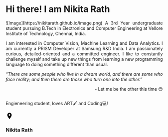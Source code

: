# Hi there! I am Nikita Rath

<p align = "justify">
![Image](https://nikitarath.github.io/image.png)
A 3rd Year undergraduate student pursuing B.Tech in Electronics and Computer Engineering at Vellore Institute of Technology, Chennai, India.
</p>
<p align = "justify">
I am interested in Computer Vision, Machine Learning and Data Analytics. I am currently a PRISM Developer at Samsung R&D India. I am passionately curious, detailed-oriented and a committed engineer. I like to constantly challenge myself and take up new things from learning a new programming language to doing something different than usual.
</p>
<p align = "justify">
<I>“There are some people who live in a dream world, and there are some who face reality; and then there are those who turn one into the other.”</I> 
  <p align = "right">- Let me be the other this time 😊 <p>
</p>

<link rel="stylesheet" href="stylesheets/main.css">
<div class="main">
  <div class="image"><img src=""></div>
<div class=card>
  <p>Engieneering student, loves ART🖌️ and Coding💻!</p>
  <div class="location">
  <svg width="24" height="24" viewBox="0 0 24 24"> <path d="M12,11.5A2.5,2.5 0 0,1 9.5,9A2.5,2.5 0 0,1 12,6.5A2.5,2.5 0 0,1 14.5,9A2.5,2.5 0 0,1 12,11.5M12,2A7,7 0 0,0 5,9C5,14.25 12,22 12,22C12,22 19,14.25 19,9A7,7 0 0,0 12 ,2Z" /> </svg><h3>Nikita Rath</h3></div>
  <div class="icon">
    <a href="https://github.com/nikita9604" class="fa fa-github"target="_blank"></a>
    <a href="https://www.hackerrank.com/nikitarath01" class="fab fa-hackerrank"target="_blank"></a>
    <a href="https://www.linkedin.com/in/nikita-rath/" class="fa fa-linkedin"target="_blank"></a>
    <a href="www.youtube.com/c/NIKITARATH" class="fa fa-youtube"target="_blank"></a>
  </div>
  </div>
</div>
